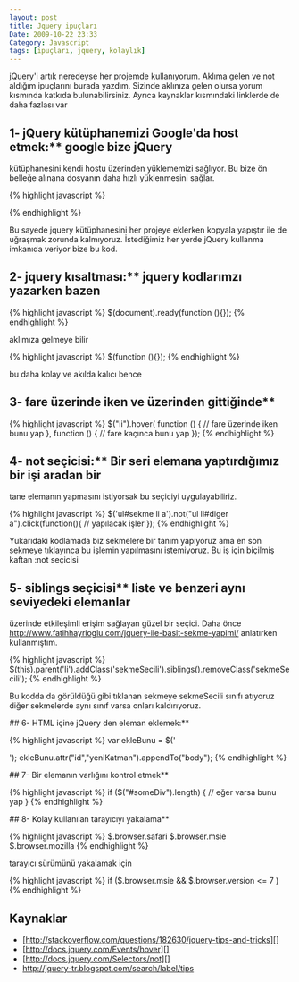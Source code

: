 ```yaml
---
layout: post
title: Jquery ipuçları
Date: 2009-10-22 23:33
Category: Javascript
tags: [ipuçları, jquery, kolaylık]
---
```


jQuery'i artık neredeyse her projemde kullanıyorum. Aklıma gelen ve not
aldığım ipuçlarını burada yazdım. Sizinde aklınıza gelen olursa yorum
kısmında katkıda bulunabilirsiniz. Ayrıca kaynaklar kısmındaki linklerde
de daha fazlası var

## 1- jQuery kütüphanemizi Google'da host etmek:** google bize jQuery
kütüphanesini kendi hostu üzerinden yüklememizi sağlıyor. Bu bize ön
belleğe alınana dosyanın daha hızlı yüklenmesini sağlar.

{% highlight javascript %}
<script type="text/javascript" src="http://ajax.googleapis.com/ajax/libs/jquery/1.2.6/jquery.min.js"></script>
<script type="text/javascript">
 $(document).ready(function() {
    //isler burada
 });
</script>
{% endhighlight %}

Bu sayede jquery kütüphanesini her projeye eklerken kopyala yapıştır ile
de uğraşmak zorunda kalmıyoruz. İstediğimiz her yerde jQuery kullanma
imkanıda veriyor bize bu kod.

## 2- jquery kısaltması:** jquery kodlarımzı yazarken bazen 

{% highlight javascript %}
$(document).ready(function (){});
{% endhighlight %}

aklımıza gelmeye bilir

{% highlight javascript %}
$(function (){});
{% endhighlight %}

bu daha kolay ve akılda kalıcı bence

## 3- fare üzerinde iken ve üzerinden gittiğinde**

{% highlight javascript %}
$("li").hover( function () {
    // fare üzerinde iken bunu yap
}, function () {
    // fare kaçınca bunu yap
});
{% endhighlight %}

## 4- not seçicisi:** Bir seri elemana yaptırdığımız bir işi aradan bir
tane elemanın yapmasını istiyorsak bu seçiciyi uygulayabiliriz.

{% highlight javascript %}
$('ul#sekme li a').not("ul li#diger a").click(function(){
    // yapılacak işler
});
{% endhighlight %}

Yukarıdaki kodlamada biz sekmelere bir tanım yapıyoruz ama en son
sekmeye tıklayınca bu işlemin yapılmasını istemiyoruz. Bu iş için
biçilmiş kaftan :not seçicisi

## 5- siblings seçicisi** liste ve benzeri aynı seviyedeki elemanlar
üzerinde etkileşimli erişim sağlayan güzel bir seçici. Daha önce
http://www.fatihhayrioglu.com/jquery-ile-basit-sekme-yapimi/ anlatırken
kullanmıştım.

{% highlight javascript %}
$(this).parent('li').addClass('sekmeSecili').siblings().removeClass('sekmeSecili');
{% endhighlight %}

Bu kodda da görüldüğü gibi tıklanan sekmeye sekmeSecili sınıfı atıyoruz
diğer sekmelerde aynı sınıf varsa onları kaldırıyoruz.

## 6- HTML içine jQuery den eleman eklemek:**

{% highlight javascript %}
var ekleBunu = $('<div></div>');
ekleBunu.attr("id","yeniKatman").appendTo("body");
{% endhighlight %}

## 7- Bir elemanın varlığını kontrol etmek**

{% highlight javascript %}
if ($("#someDiv").length) {
    // eğer varsa bunu yap
}
{% endhighlight %}

## 8- Kolay kullanılan tarayıcıyı yakalama**

{% highlight javascript %}
$.browser.safari
$.browser.msie
$.browser.mozilla
{% endhighlight %}

tarayıcı sürümünü yakalamak için

{% highlight javascript %}
if ($.browser.msie && $.browser.version <= 7 ) 
{% endhighlight %}

## Kaynaklar

-   [http://stackoverflow.com/questions/182630/jquery-tips-and-tricks][]
-   [http://docs.jquery.com/Events/hover][]
-   [http://docs.jquery.com/Selectors/not][]
-   http://jquery-tr.blogspot.com/search/label/tips

  [http://stackoverflow.com/questions/182630/jquery-tips-and-tricks]: http://stackoverflow.com/questions/182630/jquery-tips-and-tricks
  [http://docs.jquery.com/Events/hover]: http://docs.jquery.com/Events/hover
  [http://docs.jquery.com/Selectors/not]: http://docs.jquery.com/Selectors/not